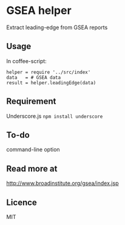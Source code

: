 # GSEA helper
Extract leading-edge from GSEA reports
## Usage
In coffee-script:
```coffee-script
helper = require '../src/index'
data   = # GSEA data
result = helper.leadingEdge(data)
```
## Requirement
Underscore.js `npm install underscore`
## To-do
command-line option
## Read more at
http://www.broadinstitute.org/gsea/index.jsp
## Licence
MIT
